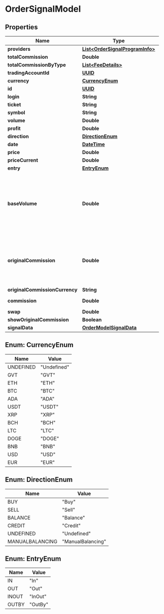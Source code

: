 
# OrderSignalModel

## Properties
Name | Type | Description | Notes
------------ | ------------- | ------------- | -------------
**providers** | [**List&lt;OrderSignalProgramInfo&gt;**](OrderSignalProgramInfo.md) |  |  [optional]
**totalCommission** | **Double** |  |  [optional]
**totalCommissionByType** | [**List&lt;FeeDetails&gt;**](FeeDetails.md) |  |  [optional]
**tradingAccountId** | [**UUID**](UUID.md) |  |  [optional]
**currency** | [**CurrencyEnum**](#CurrencyEnum) |  |  [optional]
**id** | [**UUID**](UUID.md) |  |  [optional]
**login** | **String** |  |  [optional]
**ticket** | **String** |  |  [optional]
**symbol** | **String** |  |  [optional]
**volume** | **Double** |  |  [optional]
**profit** | **Double** |  |  [optional]
**direction** | [**DirectionEnum**](#DirectionEnum) |  |  [optional]
**date** | [**DateTime**](DateTime.md) |  |  [optional]
**price** | **Double** |  |  [optional]
**priceCurrent** | **Double** |  |  [optional]
**entry** | [**EntryEnum**](#EntryEnum) |  |  [optional]
**baseVolume** | **Double** | Volume in account currency. Only filled when trade have zero commission (for paying fees with GVT) |  [optional]
**originalCommission** | **Double** | Huobi: sell - quote currency (right), buy - base symbol currency (left) |  [optional]
**originalCommissionCurrency** | **String** |  |  [optional]
**commission** | **Double** | In account currency |  [optional]
**swap** | **Double** |  |  [optional]
**showOriginalCommission** | **Boolean** |  |  [optional]
**signalData** | [**OrderModelSignalData**](OrderModelSignalData.md) | For signals |  [optional]


<a name="CurrencyEnum"></a>
## Enum: CurrencyEnum
Name | Value
---- | -----
UNDEFINED | &quot;Undefined&quot;
GVT | &quot;GVT&quot;
ETH | &quot;ETH&quot;
BTC | &quot;BTC&quot;
ADA | &quot;ADA&quot;
USDT | &quot;USDT&quot;
XRP | &quot;XRP&quot;
BCH | &quot;BCH&quot;
LTC | &quot;LTC&quot;
DOGE | &quot;DOGE&quot;
BNB | &quot;BNB&quot;
USD | &quot;USD&quot;
EUR | &quot;EUR&quot;


<a name="DirectionEnum"></a>
## Enum: DirectionEnum
Name | Value
---- | -----
BUY | &quot;Buy&quot;
SELL | &quot;Sell&quot;
BALANCE | &quot;Balance&quot;
CREDIT | &quot;Credit&quot;
UNDEFINED | &quot;Undefined&quot;
MANUALBALANCING | &quot;ManualBalancing&quot;


<a name="EntryEnum"></a>
## Enum: EntryEnum
Name | Value
---- | -----
IN | &quot;In&quot;
OUT | &quot;Out&quot;
INOUT | &quot;InOut&quot;
OUTBY | &quot;OutBy&quot;



